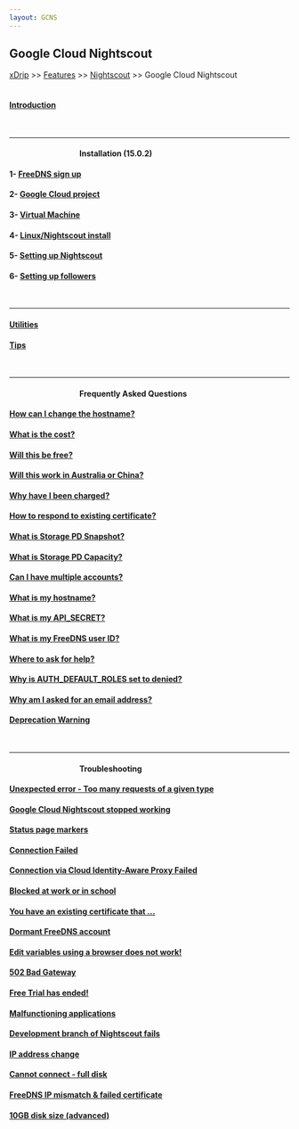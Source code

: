 ```yaml
---
layout: GCNS
---
```


## Google Cloud Nightscout  
[xDrip](../../README.md) >> [Features](../Features_page.md) >> [Nightscout](../Nightscout_page.md) >> Google Cloud Nightscout  
<br/>     
  
#### [Introduction](./GCNS/GCNS_Introduction.md)  
<br/>  
  
---  
  
####          **Installation** (15.0.2)
#### 1- [FreeDNS sign up](./FreeDNS.md)
#### 2- [Google Cloud project](./NS_GCProject.md)
#### 3- [Virtual Machine](./VirtualMachine.md)
#### 4- [Linux/Nightscout install](./NS_Install.md)
#### 5- [Setting up Nightscout](./NS_setup.md)
#### 6- [Setting up followers](./NS_Followers.md)  
<br/>  
  
---  
  
#### [Utilities](./GCNS/Utilities.md)
#### [Tips](./GCNS/Tips.md)
<br/>   
  
---  
  
####          **Frequently Asked Questions**
#### [How can I change the hostname?](./ChangeHostname.md)
#### [What is the cost?](./NS_FreeTier.md)
#### [Will this be free?](./NS_FreeTier.md)
#### [Will this work in Australia or China?](./AustraliaChina.md)
#### [Why have I been charged?](./NS_FreeTier.md)
#### [How to respond to existing certificate?](./ExistingCertificate.md)
#### [What is Storage PD Snapshot?](./SnapshotCost.md)
#### [What is Storage PD Capacity?](./StoragePDCap.md)
#### [Can I have multiple accounts?](./MultipleAccounts.md)
#### [What is my hostname?](./Hostname.md)
#### [What is my API_SECRET?](./Hostname.md)
#### [What is my FreeDNS user ID?](./FreeDNS_userID.md)
#### [Where to ask for help?](./GCNS_Support.md)
#### [Why is AUTH_DEFAULT_ROLES set to denied?](./Why_Denied_Auth.md)
#### [Why am I asked for an email address?](./GC_WhyEmail.md)
#### [Deprecation Warning](./GC_DeprecationWarning.md)
<br/>  
  
---  
  
####          **Troubleshooting**
#### [Unexpected error - Too many requests of a given type](./TooManyCertificates.md)
#### [Google Cloud Nightscout stopped working](./Troubleshooting.md)
#### [Status page markers](./StatusKey.md)
#### [Connection Failed](./ConnectionFailed.md)
#### [Connection via Cloud Identity-Aware Proxy Failed](./ConnIdentAwareFailed.md)
#### [Blocked at work or in school](./FD_Domains.md)
#### [You have an existing certificate that ...](./ExistingCertificate.md)
#### [Dormant FreeDNS account](./FreeDNS_Min_Login.md)
#### [Edit variables using a browser does not work!](./UpdateScripts_22.md)
#### [502 Bad Gateway](./502BadGateway.md)
#### [Free Trial has ended!](./FreeTrialEnd.md)
#### [Malfunctioning applications](./Auth_Default_Roles.md)
#### [Development branch of Nightscout fails](./NightscoutDevBranch.md)
#### [IP address change](./StopVM.md)
#### [Cannot connect - full disk](./FullDisk.md)
#### [FreeDNS IP mismatch & failed certificate](./FreeDNS_Min_Login.md)
#### [10GB disk size (advanced)](./FullDisk.md)
  

  

